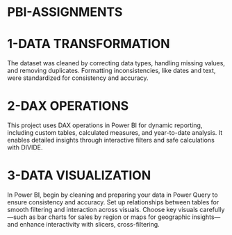 # PBI-ASSIGNMENTS
# 1-DATA TRANSFORMATION
The dataset was cleaned by correcting data types, handling missing values, and removing duplicates. Formatting inconsistencies, like dates and text, were standardized for consistency and accuracy.

# 2-DAX OPERATIONS
This project uses DAX operations in Power BI for dynamic reporting, including custom tables, calculated measures, and year-to-date analysis. It enables detailed insights through interactive filters and safe calculations with DIVIDE.

# 3-DATA VISUALIZATION
In Power BI, begin by cleaning and preparing your data in Power Query to ensure consistency and accuracy. Set up relationships between tables for smooth filtering and interaction across visuals. Choose key visuals carefully—such as bar charts for sales by region or maps for geographic insights—and enhance interactivity with slicers, cross-filtering.
